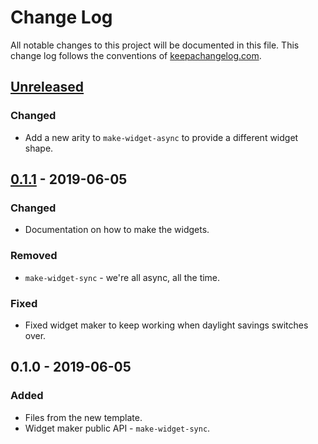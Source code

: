 # Change Log
All notable changes to this project will be documented in this file. This change log follows the conventions of [keepachangelog.com](http://keepachangelog.com/).

## [Unreleased]
### Changed
- Add a new arity to `make-widget-async` to provide a different widget shape.

## [0.1.1] - 2019-06-05
### Changed
- Documentation on how to make the widgets.

### Removed
- `make-widget-sync` - we're all async, all the time.

### Fixed
- Fixed widget maker to keep working when daylight savings switches over.

## 0.1.0 - 2019-06-05
### Added
- Files from the new template.
- Widget maker public API - `make-widget-sync`.

[Unreleased]: https://github.com/your-name/inverter/compare/0.1.1...HEAD
[0.1.1]: https://github.com/your-name/inverter/compare/0.1.0...0.1.1
